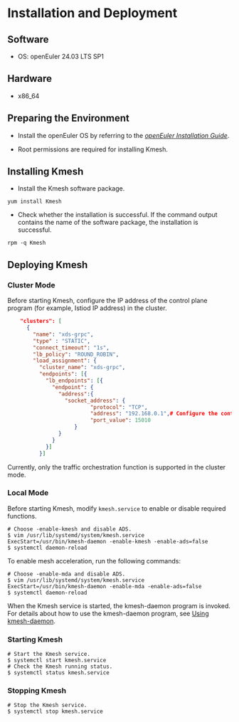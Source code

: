 # Installation and Deployment

## Software

* OS: openEuler 24.03 LTS SP1

## Hardware

* x86_64

## Preparing the Environment

* Install the openEuler OS by referring to the [*openEuler Installation Guide*](https://docs.openeuler.openatom.cn/en/docs/24.03_LTS_SP2/server/installation_upgrade/installation/installation_on_servers.html).

* Root permissions are required for installing Kmesh.

## Installing Kmesh

* Install the Kmesh software package.

```shell
yum install Kmesh
```

* Check whether the installation is successful. If the command output contains the name of the software package, the installation is successful.

```shell
rpm -q Kmesh
```

## Deploying Kmesh

### Cluster Mode

Before starting Kmesh, configure the IP address of the control plane program (for example, Istiod IP address) in the cluster.

```json
    "clusters": [
      {
        "name": "xds-grpc",
        "type" : "STATIC",
        "connect_timeout": "1s",
        "lb_policy": "ROUND_ROBIN",
        "load_assignment": {
          "cluster_name": "xds-grpc",
          "endpoints": [{
            "lb_endpoints": [{
              "endpoint": {
                "address":{
                  "socket_address": {
                          "protocol": "TCP",
                          "address": "192.168.0.1",# Configure the control plane IP address (for example, Istiod IP address).
                          "port_value": 15010
                     }
                }
              }
            }]
          }]
```

Currently, only the traffic orchestration function is supported in the cluster mode.

### Local Mode

Before starting Kmesh, modify `kmesh.service` to enable or disable required functions.

```shell
# Choose -enable-kmesh and disable ADS.
$ vim /usr/lib/systemd/system/kmesh.service
ExecStart=/usr/bin/kmesh-daemon -enable-kmesh -enable-ads=false
$ systemctl daemon-reload
```

To enable mesh acceleration, run the following commands:

```shell
# Choose -enable-mda and disable ADS.
$ vim /usr/lib/systemd/system/kmesh.service
ExecStart=/usr/bin/kmesh-daemon -enable-mda -enable-ads=false
$ systemctl daemon-reload
```

When the Kmesh service is started, the kmesh-daemon program is invoked. For details about how to use the kmesh-daemon program, see [Using kmesh-daemon](./usage.md).

### Starting Kmesh

```shell
# Start the Kmesh service.
$ systemctl start kmesh.service
# Check the Kmesh running status.
$ systemctl status kmesh.service
```

### Stopping Kmesh

```shell
# Stop the Kmesh service.
$ systemctl stop kmesh.service
```
